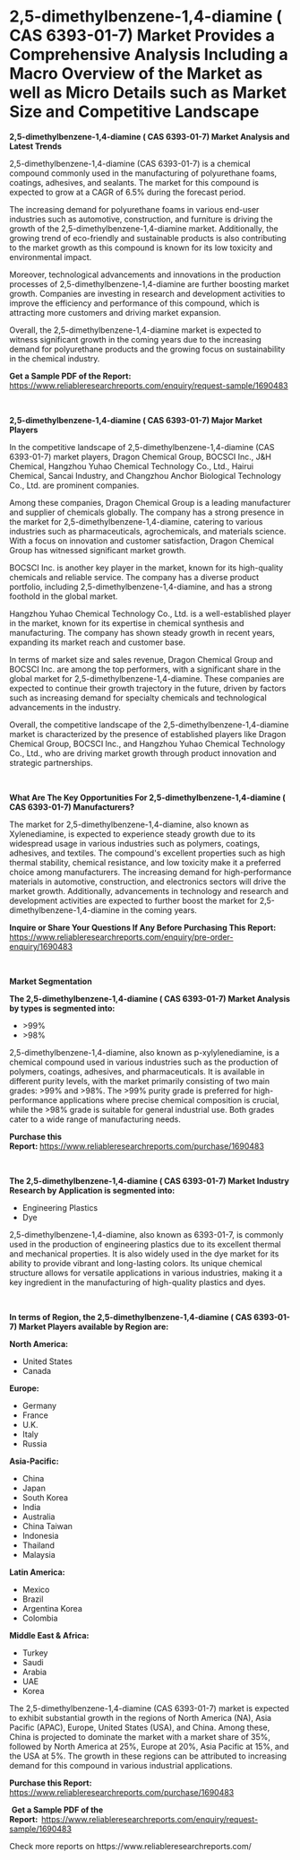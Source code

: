 <p><h1>2,5-dimethylbenzene-1,4-diamine ( CAS 6393-01-7) Market Provides a Comprehensive Analysis Including a Macro Overview of the Market as well as Micro Details such as Market Size and Competitive Landscape</h1></p><p><strong>2,5-dimethylbenzene-1,4-diamine ( CAS 6393-01-7) Market Analysis and Latest Trends</strong></p>
<p><p>2,5-dimethylbenzene-1,4-diamine (CAS 6393-01-7) is a chemical compound commonly used in the manufacturing of polyurethane foams, coatings, adhesives, and sealants. The market for this compound is expected to grow at a CAGR of 6.5% during the forecast period. </p><p>The increasing demand for polyurethane foams in various end-user industries such as automotive, construction, and furniture is driving the growth of the 2,5-dimethylbenzene-1,4-diamine market. Additionally, the growing trend of eco-friendly and sustainable products is also contributing to the market growth as this compound is known for its low toxicity and environmental impact.</p><p>Moreover, technological advancements and innovations in the production processes of 2,5-dimethylbenzene-1,4-diamine are further boosting market growth. Companies are investing in research and development activities to improve the efficiency and performance of this compound, which is attracting more customers and driving market expansion.</p><p>Overall, the 2,5-dimethylbenzene-1,4-diamine market is expected to witness significant growth in the coming years due to the increasing demand for polyurethane products and the growing focus on sustainability in the chemical industry.</p></p>
<p><strong>Get a Sample PDF of the Report:&nbsp;</strong> <a href="https://www.reliableresearchreports.com/enquiry/request-sample/1690483">https://www.reliableresearchreports.com/enquiry/request-sample/1690483</a></p>
<p>&nbsp;</p>
<p><strong>2,5-dimethylbenzene-1,4-diamine ( CAS 6393-01-7) Major Market Players</strong></p>
<p><p>In the competitive landscape of 2,5-dimethylbenzene-1,4-diamine (CAS 6393-01-7) market players, Dragon Chemical Group, BOCSCI Inc., J&H Chemical, Hangzhou Yuhao Chemical Technology Co., Ltd., Hairui Chemical, Sancai Industry, and Changzhou Anchor Biological Technology Co., Ltd. are prominent companies. </p><p>Among these companies, Dragon Chemical Group is a leading manufacturer and supplier of chemicals globally. The company has a strong presence in the market for 2,5-dimethylbenzene-1,4-diamine, catering to various industries such as pharmaceuticals, agrochemicals, and materials science. With a focus on innovation and customer satisfaction, Dragon Chemical Group has witnessed significant market growth.</p><p>BOCSCI Inc. is another key player in the market, known for its high-quality chemicals and reliable service. The company has a diverse product portfolio, including 2,5-dimethylbenzene-1,4-diamine, and has a strong foothold in the global market.</p><p>Hangzhou Yuhao Chemical Technology Co., Ltd. is a well-established player in the market, known for its expertise in chemical synthesis and manufacturing. The company has shown steady growth in recent years, expanding its market reach and customer base.</p><p>In terms of market size and sales revenue, Dragon Chemical Group and BOCSCI Inc. are among the top performers, with a significant share in the global market for 2,5-dimethylbenzene-1,4-diamine. These companies are expected to continue their growth trajectory in the future, driven by factors such as increasing demand for specialty chemicals and technological advancements in the industry.</p><p>Overall, the competitive landscape of the 2,5-dimethylbenzene-1,4-diamine market is characterized by the presence of established players like Dragon Chemical Group, BOCSCI Inc., and Hangzhou Yuhao Chemical Technology Co., Ltd., who are driving market growth through product innovation and strategic partnerships.</p></p>
<p>&nbsp;</p>
<p><strong>What Are The Key Opportunities For 2,5-dimethylbenzene-1,4-diamine ( CAS 6393-01-7) Manufacturers?</strong></p>
<p><p>The market for 2,5-dimethylbenzene-1,4-diamine, also known as Xylenediamine, is expected to experience steady growth due to its widespread usage in various industries such as polymers, coatings, adhesives, and textiles. The compound's excellent properties such as high thermal stability, chemical resistance, and low toxicity make it a preferred choice among manufacturers. The increasing demand for high-performance materials in automotive, construction, and electronics sectors will drive the market growth. Additionally, advancements in technology and research and development activities are expected to further boost the market for 2,5-dimethylbenzene-1,4-diamine in the coming years.</p></p>
<p><strong>Inquire or Share Your Questions If Any Before Purchasing This Report:</strong> <a href="https://www.reliableresearchreports.com/enquiry/pre-order-enquiry/1690483">https://www.reliableresearchreports.com/enquiry/pre-order-enquiry/1690483</a></p>
<p>&nbsp;</p>
<p><strong>Market Segmentation</strong></p>
<p><strong>The 2,5-dimethylbenzene-1,4-diamine ( CAS 6393-01-7) Market Analysis by types is segmented into:</strong></p>
<p><ul><li>>99%</li><li>>98%</li></ul></p>
<p><p>2,5-dimethylbenzene-1,4-diamine, also known as p-xylylenediamine, is a chemical compound used in various industries such as the production of polymers, coatings, adhesives, and pharmaceuticals. It is available in different purity levels, with the market primarily consisting of two main grades: >99% and >98%. The >99% purity grade is preferred for high-performance applications where precise chemical composition is crucial, while the >98% grade is suitable for general industrial use. Both grades cater to a wide range of manufacturing needs.</p></p>
<p><strong>Purchase this Report:&nbsp;</strong><a href="https://www.reliableresearchreports.com/purchase/1690483">https://www.reliableresearchreports.com/purchase/1690483</a></p>
<p>&nbsp;</p>
<p><strong>The 2,5-dimethylbenzene-1,4-diamine ( CAS 6393-01-7) Market Industry Research by Application is segmented into:</strong></p>
<p><ul><li>Engineering Plastics</li><li>Dye</li></ul></p>
<p><p>2,5-dimethylbenzene-1,4-diamine, also known as 6393-01-7, is commonly used in the production of engineering plastics due to its excellent thermal and mechanical properties. It is also widely used in the dye market for its ability to provide vibrant and long-lasting colors. Its unique chemical structure allows for versatile applications in various industries, making it a key ingredient in the manufacturing of high-quality plastics and dyes.</p></p>
<p>&nbsp;</p>
<p><strong>In terms of Region, the 2,5-dimethylbenzene-1,4-diamine ( CAS 6393-01-7) Market Players available by Region are:</strong></p>
<p>
    <p> <strong> North America: </strong>
        <ul>
            <li>United States</li>
            <li>Canada</li>
        </ul>
        </p> 
    <p> <strong> Europe: </strong>
        <ul>
            <li>Germany</li>
            <li>France</li>
            <li>U.K.</li>
            <li>Italy</li>
            <li>Russia</li>
        </ul>
        </p> 
    <p> <strong> Asia-Pacific: </strong>
        <ul>
            <li>China</li>
            <li>Japan</li>
            <li>South Korea</li>
            <li>India</li>
            <li>Australia</li>
            <li>China Taiwan</li>
            <li>Indonesia</li>
            <li>Thailand</li>
            <li>Malaysia</li>
        </ul>
        </p> 
    <p> <strong> Latin America: </strong>
        <ul>
            <li>Mexico</li>
            <li>Brazil</li>
            <li>Argentina Korea</li>
            <li>Colombia</li>
        </ul>
        </p> 
    <p> <strong> Middle East & Africa: </strong>
        <ul>
            <li>Turkey</li>
            <li>Saudi</li>
            <li>Arabia</li>
            <li>UAE</li>
            <li>Korea</li>
        </ul>
    </p>
    </p>
<p><p>The 2,5-dimethylbenzene-1,4-diamine (CAS 6393-01-7) market is expected to exhibit substantial growth in the regions of North America (NA), Asia Pacific (APAC), Europe, United States (USA), and China. Among these, China is projected to dominate the market with a market share of 35%, followed by North America at 25%, Europe at 20%, Asia Pacific at 15%, and the USA at 5%. The growth in these regions can be attributed to increasing demand for this compound in various industrial applications.</p></p>
<p><strong>Purchase this Report: </strong><a href="https://www.reliableresearchreports.com/purchase/1690483">https://www.reliableresearchreports.com/purchase/1690483</a></p>
<p>&nbsp;<strong>Get a Sample PDF of the Report:&nbsp;&nbsp;</strong><a href="https://www.reliableresearchreports.com/enquiry/request-sample/1690483">https://www.reliableresearchreports.com/enquiry/request-sample/1690483</a></p>
<p><strong></strong></p>
<p>Check more reports on https://www.reliableresearchreports.com/</p>